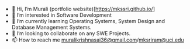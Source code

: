 - 👋 Hi, I’m Murali (portfolio website)[https://mkssri.github.io/]
- 👀 I’m interested in Software Development
- 🌱 I’m currently learning Operating Systems, System Design and Database Management Systems.
- 💞️ I’m looking to collaborate on any SWE Projects.
- 📫 How to reach me muralikrishnasai36@gmail.com/mksriram@uci.edu

<!---
mursrira/mursrira is a ✨ special ✨ repository because its `README.md` (this file) appears on your GitHub profile.
You can click the Preview link to take a look at your changes.
--->
